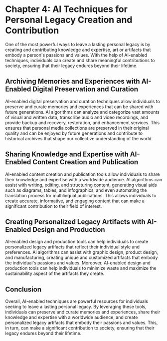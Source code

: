 Chapter 4: AI Techniques for Personal Legacy Creation and Contribution
======================================================================

One of the most powerful ways to leave a lasting personal legacy is by creating and contributing knowledge and expertise, art or artifacts that embody a person's passions and values. With the help of AI-enabled techniques, individuals can create and share meaningful contributions to society, ensuring that their legacy endures beyond their lifetime.

Archiving Memories and Experiences with AI-Enabled Digital Preservation and Curation
------------------------------------------------------------------------------------

AI-enabled digital preservation and curation techniques allow individuals to preserve and curate memories and experiences that can be shared with future generations. AI algorithms can analyze and categorize vast amounts of visual and written data, transcribe audio and video recordings, and provide backup and recovery, restoration, and enhancement services. This ensures that personal media collections are preserved in their original quality and can be enjoyed by future generations and contribute to historical archives that shape our collective understanding of the world.

Sharing Knowledge and Expertise with AI-Enabled Content Creation and Publication
--------------------------------------------------------------------------------

AI-enabled content creation and publication tools allow individuals to share their knowledge and expertise with a worldwide audience. AI algorithms can assist with writing, editing, and structuring content, generating visual aids such as diagrams, tables, and infographics, and even automating the translation process for multilingual publications. This allows individuals to create accurate, informative, and engaging content that can make a significant contribution to their field of interest.

Creating Personalized Legacy Artifacts with AI-Enabled Design and Production
----------------------------------------------------------------------------

AI-enabled design and production tools can help individuals to create personalized legacy artifacts that reflect their individual style and preferences. AI algorithms can assist with graphic design, product design, and manufacturing, creating unique and customized artifacts that embody the individual's passions and values. Moreover, AI-enabled design and production tools can help individuals to minimize waste and maximize the sustainability aspect of the artifacts they create.

Conclusion
----------

Overall, AI-enabled techniques are powerful resources for individuals seeking to leave a lasting personal legacy. By leveraging these tools, individuals can preserve and curate memories and experiences, share their knowledge and expertise with a worldwide audience, and create personalized legacy artifacts that embody their passions and values. This, in turn, can make a significant contribution to society, ensuring that their legacy endures beyond their lifetime.
